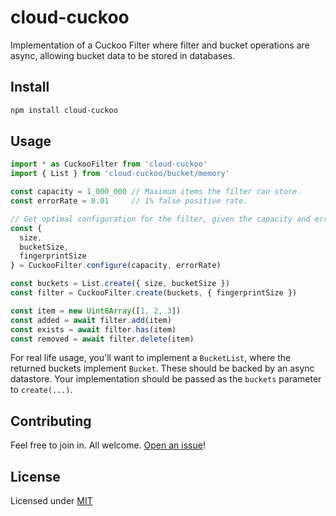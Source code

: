 # cloud-cuckoo

Implementation of a Cuckoo Filter where filter and bucket operations are async, allowing bucket data to be stored in databases.

## Install

```sh
npm install cloud-cuckoo
```

## Usage

```js
import * as CuckooFilter from 'cloud-cuckoo'
import { List } from 'cloud-cuckoo/bucket/memory'

const capacity = 1_000_000 // Maximum items the filter can store.
const errorRate = 0.01     // 1% false positive rate.

// Get optimal configuration for the filter, given the capacity and error rate.
const {
  size,
  bucketSize,
  fingerprintSize
} = CuckooFilter.configure(capacity, errorRate)

const buckets = List.create({ size, bucketSize })
const filter = CuckooFilter.create(buckets, { fingerprintSize })

const item = new Uint8Array([1, 2, 3])
const added = await filter.add(item)
const exists = await filter.has(item)
const removed = await filter.delete(item)
```

For real life usage, you'll want to implement a `BucketList`, where the returned buckets implement `Bucket`. These should be backed by an async datastore. Your implementation should be passed as the `buckets` parameter to `create(...)`.

## Contributing

Feel free to join in. All welcome. [Open an issue](https://github.com/alanshaw/cloud-cuckoo/issues)!

## License

Licensed under [MIT](https://github.com/alanshaw/cloud-cuckoo/blob/main/LICENSE.md)

